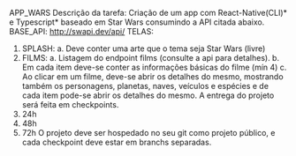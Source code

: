 APP_WARS
Descrição da tarefa:
Criação de um app com React-Native(CLI)* e Typescript* baseado em Star Wars
consumindo a API citada abaixo.
BASE_API: http://swapi.dev/api/
TELAS:
1. SPLASH:
a. Deve conter uma arte que o tema seja Star Wars (livre)
2. FILMS:
a. Listagem do endpoint films (consulte a api para detalhes).
b. Em cada item deve-se conter as informações básicas do filme (mín 4)
c. Ao clicar em um filme, deve-se abrir os detalhes do mesmo, mostrando
também os personagens, planetas, naves, veículos e espécies e de cada
item pode-se abrir os detalhes do mesmo.
A entrega do projeto será feita em checkpoints.
1. 24h
2. 48h
3. 72h
O projeto deve ser hospedado no seu git como projeto público, e cada checkpoint deve
estar em branchs separadas.
